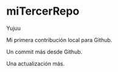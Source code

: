 # miTercerRepo
Yujuu

Mi primera contribución local para Github.

Un commit más desde Github.

Una actualización más.
